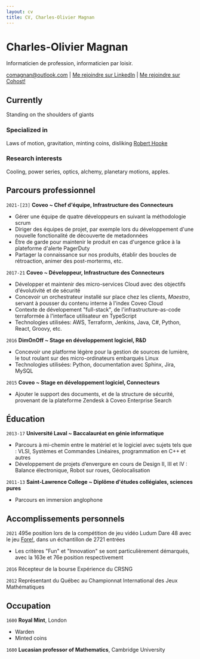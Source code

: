 ```yaml
---
layout: cv
title: CV, Charles-Olivier Magnan
---
```

# Charles-Olivier Magnan
Informaticien de profession, informaticien par loisir.

<div id="webaddress">
<a href="comagnan@outlook.com">comagnan@outlook.com</a>
| <a href="https://ca.linkedin.com/in/charles-olivier-magnan-b89a6183">Me rejoindre sur LinkedIn</a>
| <a href="https://cohost.org/TheBlondeBass">Me rejoindre sur Cohost!</a>
</div>

## Currently

Standing on the shoulders of giants

### Specialized in

Laws of motion, gravitation, minting coins, disliking [Robert Hooke](http://en.wikipedia.org/wiki/Robert_Hooke)


### Research interests

Cooling, power series, optics, alchemy, planetary motions, apples.


## Parcours professionnel

`2021-[23]`
__Coveo ~ Chef d'équipe, Infrastructure des Connecteurs__

- Gérer une équipe de quatre développeurs en suivant la méthodologie scrum
- Diriger des équipes de projet, par exemple lors du développement d'une nouvelle fonctionalité de découverte de metadonnées
- Être de garde pour maintenir le produit en cas d'urgence grâce à la plateforme d'alerte PagerDuty
- Partager la connaissance sur nos produits, établir des boucles de rétroaction, animer des post-morterms, etc.

`2017-21`
__Coveo ~ Développeur, Infrastructure des Connecteurs__

- Développer et maintenir des micro-services Cloud avec des objectifs d'évolutivité et de sécurité
- Concevoir un orchestrateur installé sur place chez les clients, *Maestro*, servant à pousser du contenu interne à l'index Coveo Cloud
- Contexte de dévelopement "full-stack", de l'infrastructure-as-code terraformée à l'interface utilisateur en TypeScript
- Technologies utilisées: AWS, Terraform, Jenkins, Java, C#, Python, React, Groovy, etc.

`2016`
__DimOnOff ~ Stage en développement logiciel, R&D__

- Concevoir une platforme légère pour la gestion de sources de lumière, le tout roulant sur des micro-ordinateurs embarqués Linux
- Technologies utilisées: Python, documentation avec Sphinx, Jira, MySQL

`2015`
__Coveo ~ Stage en développement logiciel, Connecteurs__

- Ajouter le support des documents, et de la structure de sécurité, provenant de la plateforme Zendesk à Coveo Enterprise Search

## Éducation

`2013-17`
__Université Laval ~ Baccalauréat en génie informatique__

- Parcours à mi-chemin entre le matériel et le logiciel avec sujets tels que : VLSI, Systèmes et Commandes Linéaires, programmation en C++ et autres
- Développement de projets d’envergure en cours de Design II, III et IV : Balance électronique, Robot sur roues, Géolocalisation

`2011-13`
__Saint-Lawrence College ~ Diplôme d'études collégiales, sciences pures__

- Parcours en immersion anglophone

## Accomplissements personnels

`2021`
495e position lors de la compétition de jeu vidéo Ludum Dare 48 avec le jeu [Fore!](https://ldjam.com/events/ludum-dare/48/fore), dans un échantillon de 2721 entrées
- Les critères "Fun" et "Innovation" se sont particulièrement démarqués, avec la 163e et 76e position respectivement

`2016`
Récepteur de la bourse Expérience du CRSNG

`2012`
Représentant du Québec au Championnat International des Jeux Mathématiques


## Occupation

`1600`
__Royal Mint__, London

- Warden
- Minted coins

`1600`
__Lucasian professor of Mathematics__, Cambridge University



<!-- ### Footer

Last updated: May 2013 -->


